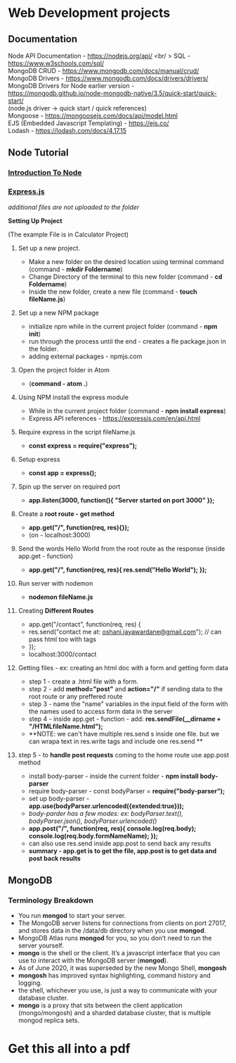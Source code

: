 # Web Development projects
## Documentation

Node API Documentation - https://nodejs.org/api/ <br/ >
SQL - https://www.w3schools.com/sql/ <br/>
MongoDB CRUD - https://www.mongodb.com/docs/manual/crud/ <br/>
MongoDB Drivers - https://www.mongodb.com/docs/drivers/drivers/ <br/>
MongoDB Drivers for Node earlier version - https://mongodb.github.io/node-mongodb-native/3.5/quick-start/quick-start/ <br/>
(node.js driver -> quick start / quick references) <br/>
Mongoose - https://mongoosejs.com/docs/api/model.html <br/>
EJS (Embedded Javascript Templating) - https://ejs.co/ <br/>
Lodash - https://lodash.com/docs/4.17.15

## Node Tutorial
### [Introduction To Node](https://github.com/oshani-jayawardane/HTML_projects/tree/main/intro-to-node)
### [Express.js](https://github.com/oshani-jayawardane/HTML_projects/tree/main/my-express-server)
_additional files are not uploaded to the folder_ <br/>

**Setting Up Project** <br/>

(The example File is in Calculator Project) <br/>

1. Set up a new project.
      * Make a new folder on the desired location using terminal command (command - **mkdir Foldername**)
      * Change Directory of the terminal to this new folder (command - **cd Foldername**)
      * Inside the new folder, create a new file (command - **touch fileName.js**)

2. Set up a new NPM package
     * initialize npm while in the current project folder (command - **npm init**)
     * run through the process until the end - creates a fle package.json in the folder.
     * adding external packages - npmjs.com

3. Open the project folder in Atom 
    * (**command - atom .**)

4. Using NPM install the express module
    * While in the current project folder (command - **npm install express**)
    * Express API references - https://expressjs.com/en/api.html

5. Require express in the script fileName.js
    * **const express = require("express");**
   
6. Setup express
    * **const app = express();**

7. Spin up the server on required port
    * **app.listen(3000, function(){ "Server started on port 3000" });**

8. Create a **root route - get method**
    * **app.get("/", function(req, res){});**
    * (on - localhost:3000)

9. Send the words Hello World from the root route as the response (inside app.get - function)
    * **app.get("/", function(req, res){ res.send("Hello World"); });**

10. Run server with nodemon
    * **nodemon fileName.js**

11. Creating **Different Routes**
    * app.get("/contact", function(req, res) { 
    * res.send("contact me at: oshani.jayawardane@gmail.com"); // can pass html too with tags 
    * });
    * localhost:3000/contact
    
12. Getting files - ex: creating an html doc with a form and getting form data
    * step 1 - create a .html file with a form.
    * step 2 - add **method="post"** and **action="/"** if sending data to the root route or any preffered route
    * step 3 - name the "name" variables in the input field of the form with the names used to access form data in the server
    * step 4 - inside app.get - function - add: **res.sendFile(__dirname + "/HTMLfileName.html");**
    * **NOTE: we can't have multiple res.send s inside one file. but we can wrapa text in res.write tags and include one res.send **

13. step 5 - to **handle post requests** coming to the home route use app.post method
    * install body-parser - inside the current folder - **npm install body-parser**
    * require body-parser - const bodyParser = **require("body-parser");**
    * set up body-parser - **app.use(bodyParser.urlencoded({extended:true}));**
    * _body-parder has a few modes: ex: bodyParser.text(), bodyParser.json(), bodyParser.urlencoded()_
    * **app.post("/", function(req, res){ console.log(req.body); console.log(req.body.formNameName); });**
    * can also use res.send inside app.post to send back any results
    * **summary - app.get is to get the file, app.post is to get data and post back results**

## MongoDB
### Terminology Breakdown

* You run **mongod** to start your server.
* The MongoDB server listens for connections from clients on port 27017, and stores data in the /data/db directory when you use **mongod**.
* MongoDB Atlas runs **mongod** for you, so you don’t need to run the server yourself.
* **mongo** is the shell or the client. It’s a javascript interface that you can use to interact with the MongoDB server (**mongod**).
* As of June 2020, it was superseded by the new Mongo Shell, **mongosh**
* **mongosh** has improved syntax highlighting, command history and logging.
* the shell, whichever you use, is just a way to communicate with your database cluster.
* **mongo** is a proxy that sits between the client application (mongo/mongosh) and a sharded database cluster, that is multiple mongod replica sets.

# Get this all into a pdf
